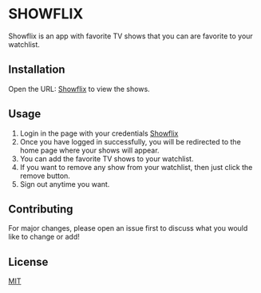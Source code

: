 # SHOWFLIX

Showflix is an app with favorite TV shows that you can are favorite to your watchlist. 

## Installation

Open the URL: [Showflix](http://localhost:3001/) to view the shows.

## Usage

1. Login in the page with your credentials [Showflix](http://localhost:3001/login)
2. Once you have logged in successfully, you will be redirected to the home page where your shows will appear.
3. You can add the favorite TV shows to your watchlist.
4. If you want to remove any show from your watchlist, then just click the remove button.
5. Sign out anytime you want. 

## Contributing

For major changes, please open an issue first to discuss what you would like to change or add!

## License

[MIT](https://choosealicense.com/licenses/mit/)
